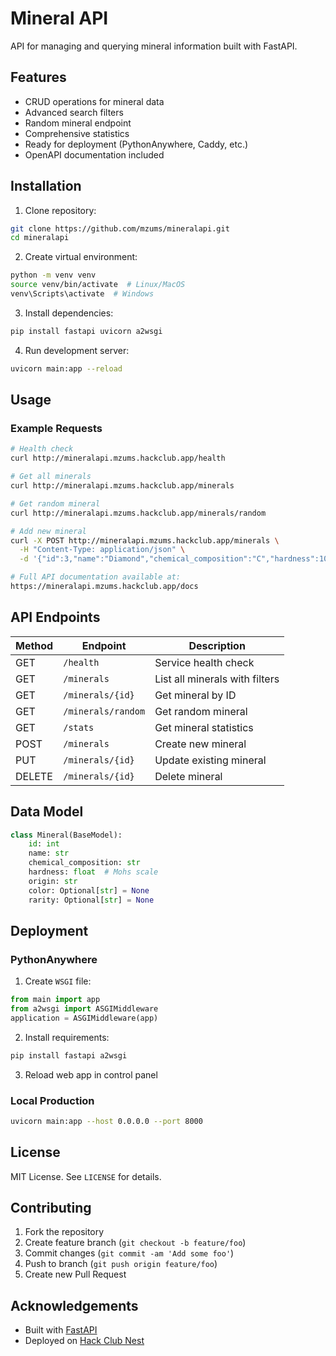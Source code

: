 # Mineral API

API for managing and querying mineral information built with FastAPI.

## Features

- CRUD operations for mineral data
- Advanced search filters
- Random mineral endpoint
- Comprehensive statistics
- Ready for deployment (PythonAnywhere, Caddy, etc.)
- OpenAPI documentation included

## Installation

1. Clone repository:
```bash
git clone https://github.com/mzums/mineralapi.git
cd mineralapi
```

2. Create virtual environment:
```bash
python -m venv venv
source venv/bin/activate  # Linux/MacOS
venv\Scripts\activate  # Windows
```

3. Install dependencies:
```bash
pip install fastapi uvicorn a2wsgi
```

4. Run development server:
```bash
uvicorn main:app --reload
```

## Usage

### Example Requests

```bash
# Health check
curl http://mineralapi.mzums.hackclub.app/health

# Get all minerals
curl http://mineralapi.mzums.hackclub.app/minerals

# Get random mineral
curl http://mineralapi.mzums.hackclub.app/minerals/random

# Add new mineral
curl -X POST http://mineralapi.mzums.hackclub.app/minerals \
  -H "Content-Type: application/json" \
  -d '{"id":3,"name":"Diamond","chemical_composition":"C","hardness":10,"origin":"South Africa"}'

# Full API documentation available at:
https://mineralapi.mzums.hackclub.app/docs
```

## API Endpoints

| Method | Endpoint                | Description                      |
|--------|-------------------------|----------------------------------|
| GET    | `/health`               | Service health check             |
| GET    | `/minerals`             | List all minerals with filters   |
| GET    | `/minerals/{id}`        | Get mineral by ID                |
| GET    | `/minerals/random`      | Get random mineral               |
| GET    | `/stats`                | Get mineral statistics           |
| POST   | `/minerals`             | Create new mineral               |
| PUT    | `/minerals/{id}`        | Update existing mineral          |
| DELETE | `/minerals/{id}`        | Delete mineral                   |

## Data Model

```python
class Mineral(BaseModel):
    id: int
    name: str
    chemical_composition: str
    hardness: float  # Mohs scale
    origin: str
    color: Optional[str] = None
    rarity: Optional[str] = None
```

## Deployment

### PythonAnywhere

1. Create `WSGI` file:
```python
from main import app
from a2wsgi import ASGIMiddleware
application = ASGIMiddleware(app)
```

2. Install requirements:
```bash
pip install fastapi a2wsgi
```

3. Reload web app in control panel

### Local Production
```bash
uvicorn main:app --host 0.0.0.0 --port 8000
```

## License

MIT License. See `LICENSE` for details.

## Contributing

1. Fork the repository
2. Create feature branch (`git checkout -b feature/foo`)
3. Commit changes (`git commit -am 'Add some foo'`)
4. Push to branch (`git push origin feature/foo`)
5. Create new Pull Request

## Acknowledgements

- Built with [FastAPI](https://fastapi.tiangolo.com/)
- Deployed on [Hack Club Nest](https://hackclub.app/)
